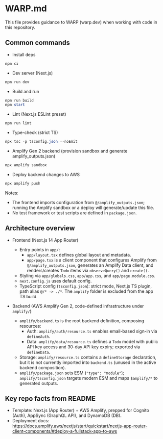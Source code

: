 # WARP.md

This file provides guidance to WARP (warp.dev) when working with code in this repository.

## Common commands

- Install deps

```powershell path=null start=null
npm ci
```

- Dev server (Next.js)

```powershell path=null start=null
npm run dev
```

- Build and run

```powershell path=null start=null
npm run build
npm start
```

- Lint (Next.js ESLint preset)

```powershell path=null start=null
npm run lint
```

- Type-check (strict TS)

```powershell path=null start=null
npx tsc -p tsconfig.json --noEmit
```

- Amplify Gen 2 backend (provision sandbox and generate amplify_outputs.json)

```powershell path=null start=null
npx amplify sandbox
```

- Deploy backend changes to AWS

```powershell path=null start=null
npx amplify push
```

Notes:
- The frontend imports configuration from `@/amplify_outputs.json`; running the Amplify sandbox or a deploy will generate/update this file.
- No test framework or test scripts are defined in `package.json`.

## Architecture overview

- Frontend (Next.js 14 App Router)
  - Entry points in `app/`:
    - `app/layout.tsx` defines global layout and metadata.
    - `app/page.tsx` is a client component that configures Amplify from `@/amplify_outputs.json`, generates an Amplify Data client, and renders/creates `Todo` items via `observeQuery()` and `create()`.
  - Styling via `app/globals.css`, `app/app.css`, and `app/page.module.css`.
  - `next.config.js` uses default config.
  - TypeScript config (`tsconfig.json`): strict mode, Next.js TS plugin, path alias `@/* -> ./*`. The `amplify` folder is excluded from the app TS build.

- Backend (AWS Amplify Gen 2, code-defined infrastructure under `amplify/`)
  - `amplify/backend.ts` is the root backend definition, composing resources:
    - Auth: `amplify/auth/resource.ts` enables email-based sign-in via `defineAuth`.
    - Data: `amplify/data/resource.ts` defines a `Todo` model with public API key access and 30-day API key expiry; exported via `defineData`.
  - Storage: `amplify/resource.ts` contains a `defineStorage` declaration, but it is not currently imported into `backend.ts` (unused in the active backend composition).
  - `amplify/package.json` sets ESM (`"type": "module"`); `amplify/tsconfig.json` targets modern ESM and maps `$amplify/*` to generated outputs.

## Key repo facts from README

- Template: Next.js (App Router) + AWS Amplify, prepped for Cognito (Auth), AppSync (GraphQL API), and DynamoDB (DB).
- Deployment docs: https://docs.amplify.aws/nextjs/start/quickstart/nextjs-app-router-client-components/#deploy-a-fullstack-app-to-aws
